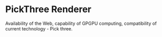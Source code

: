 # PickThree Renderer

Availability of the Web, capability of GPGPU computing, compatibility of current technology - Pick three.

